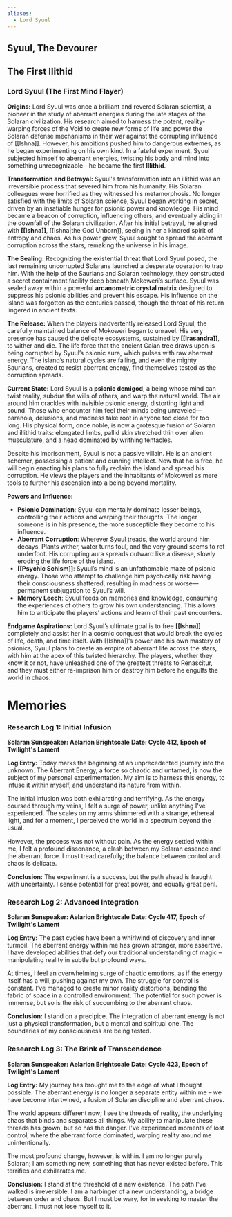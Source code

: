 ```yaml
---
aliases:
  - Lord Syuul
---
```

## Syuul, The Devourer
## The First Ilithid

### **Lord Syuul (The First Mind Flayer)**

**Origins:** Lord Syuul was once a brilliant and revered Solaran scientist, a pioneer in the study of aberrant energies during the late stages of the Solaran civilization. His research aimed to harness the potent, reality-warping forces of the Void to create new forms of life and power the Solaran defense mechanisms in their war against the corrupting influence of [[Ishna]]. However, his ambitions pushed him to dangerous extremes, as he began experimenting on his own kind. In a fateful experiment, Syuul subjected himself to aberrant energies, twisting his body and mind into something unrecognizable—he became the first **Illithid**.

**Transformation and Betrayal:** Syuul's transformation into an illithid was an irreversible process that severed him from his humanity. His Solaran colleagues were horrified as they witnessed his metamorphosis. No longer satisfied with the limits of Solaran science, Syuul began working in secret, driven by an insatiable hunger for psionic power and knowledge. His mind became a beacon of corruption, influencing others, and eventually aiding in the downfall of the Solaran civilization. After his initial betrayal, he aligned with **[[Ishna]]**, [[Ishna|the God Unborn]], seeing in her a kindred spirit of entropy and chaos. As his power grew, Syuul sought to spread the aberrant corruption across the stars, remaking the universe in his image.

**The Sealing:** Recognizing the existential threat that Lord Syuul posed, the last remaining uncorrupted Solarans launched a desperate operation to trap him. With the help of the Saurians and Solaran technology, they constructed a secret containment facility deep beneath Mokoweri’s surface. Syuul was sealed away within a powerful **arcanometric crystal matrix** designed to suppress his psionic abilities and prevent his escape. His influence on the island was forgotten as the centuries passed, though the threat of his return lingered in ancient texts.

**The Release:** When the players inadvertently released Lord Syuul, the carefully maintained balance of Mokoweri began to unravel. His very presence has caused the delicate ecosystems, sustained by **[[Irasandra]]**, to wither and die. The life force that the ancient Gaian tree draws upon is being corrupted by Syuul’s psionic aura, which pulses with raw aberrant energy. The island’s natural cycles are failing, and even the mighty Saurians, created to resist aberrant energy, find themselves tested as the corruption spreads.

**Current State:** Lord Syuul is a **psionic demigod**, a being whose mind can twist reality, subdue the wills of others, and warp the natural world. The air around him crackles with invisible psionic energy, distorting light and sound. Those who encounter him feel their minds being unraveled—paranoia, delusions, and madness take root in anyone too close for too long. His physical form, once noble, is now a grotesque fusion of Solaran and illithid traits: elongated limbs, pallid skin stretched thin over alien musculature, and a head dominated by writhing tentacles.

Despite his imprisonment, Syuul is not a passive villain. He is an ancient schemer, possessing a patient and cunning intellect. Now that he is free, he will begin enacting his plans to fully reclaim the island and spread his corruption. He views the players and the inhabitants of Mokoweri as mere tools to further his ascension into a being beyond mortality.

**Powers and Influence:**

- **Psionic Domination**: Syuul can mentally dominate lesser beings, controlling their actions and warping their thoughts. The longer someone is in his presence, the more susceptible they become to his influence.
- **Aberrant Corruption**: Wherever Syuul treads, the world around him decays. Plants wither, water turns foul, and the very ground seems to rot underfoot. His corrupting aura spreads outward like a disease, slowly eroding the life force of the island.
- **[[Psychic Schism]]**: Syuul’s mind is an unfathomable maze of psionic energy. Those who attempt to challenge him psychically risk having their consciousness shattered, resulting in madness or worse—permanent subjugation to Syuul’s will.
- **Memory Leech**: Syuul feeds on memories and knowledge, consuming the experiences of others to grow his own understanding. This allows him to anticipate the players’ actions and learn of their past encounters.

**Endgame Aspirations:** Lord Syuul’s ultimate goal is to free **[[Ishna]]** completely and assist her in a cosmic conquest that would break the cycles of life, death, and time itself. With [[Ishna]]’s power and his own mastery of psionics, Syuul plans to create an empire of aberrant life across the stars, with him at the apex of this twisted hierarchy. The players, whether they know it or not, have unleashed one of the greatest threats to Renascitur, and they must either re-imprison him or destroy him before he engulfs the world in chaos.

# Memories

### Research Log 1: Initial Infusion

**Solaran Sunspeaker: Aelarion Brightscale** **Date: Cycle 412, Epoch of Twilight's Lament**

**Log Entry:** Today marks the beginning of an unprecedented journey into the unknown. The Aberrant Energy, a force so chaotic and untamed, is now the subject of my personal experimentation. My aim is to harness this energy, to infuse it within myself, and understand its nature from within.

The initial infusion was both exhilarating and terrifying. As the energy coursed through my veins, I felt a surge of power, unlike anything I've experienced. The scales on my arms shimmered with a strange, ethereal light, and for a moment, I perceived the world in a spectrum beyond the usual.

However, the process was not without pain. As the energy settled within me, I felt a profound dissonance, a clash between my Solaran essence and the aberrant force. I must tread carefully; the balance between control and chaos is delicate.

**Conclusion:** The experiment is a success, but the path ahead is fraught with uncertainty. I sense potential for great power, and equally great peril.
### Research Log 2: Advanced Integration

**Solaran Sunspeaker: Aelarion Brightscale** **Date: Cycle 417, Epoch of Twilight's Lament**

**Log Entry:** The past cycles have been a whirlwind of discovery and inner turmoil. The aberrant energy within me has grown stronger, more assertive. I have developed abilities that defy our traditional understanding of magic – manipulating reality in subtle but profound ways.

At times, I feel an overwhelming surge of chaotic emotions, as if the energy itself has a will, pushing against my own. The struggle for control is constant. I've managed to create minor reality distortions, bending the fabric of space in a controlled environment. The potential for such power is immense, but so is the risk of succumbing to the aberrant chaos.

**Conclusion:** I stand on a precipice. The integration of aberrant energy is not just a physical transformation, but a mental and spiritual one. The boundaries of my consciousness are being tested.

### Research Log 3: The Brink of Transcendence

**Solaran Sunspeaker: Aelarion Brightscale** **Date: Cycle 423, Epoch of Twilight's Lament**

**Log Entry:** My journey has brought me to the edge of what I thought possible. The aberrant energy is no longer a separate entity within me – we have become intertwined, a fusion of Solaran discipline and aberrant chaos.

The world appears different now; I see the threads of reality, the underlying chaos that binds and separates all things. My ability to manipulate these threads has grown, but so has the danger. I've experienced moments of lost control, where the aberrant force dominated, warping reality around me unintentionally.

The most profound change, however, is within. I am no longer purely Solaran; I am something new, something that has never existed before. This terrifies and exhilarates me.

**Conclusion:** I stand at the threshold of a new existence. The path I've walked is irreversible. I am a harbinger of a new understanding, a bridge between order and chaos. But I must be wary, for in seeking to master the aberrant, I must not lose myself to it.